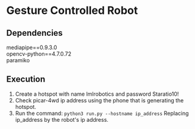 # Gesture Controlled Robot

## Dependencies

mediapipe==0.9.3.0 \
opencv-python==4.7.0.72 \
paramiko

## Execution
1. Create a hotspot with name lmlrobotics and password Staratio10!
2. Check picar-4wd ip address using the phone that is generating the hotspot.
3. Run the command:
 `python3 run.py --hostname ip_address`
Replacing ip_address by the robot's ip address.


